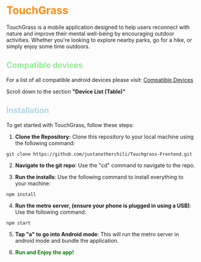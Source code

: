 # <span style="color:darkorange"> TouchGrass </span>

TouchGrass is a mobile application designed to help users reconnect with nature and improve their mental well-being by encouraging outdoor activities. Whether you're looking to explore nearby parks, go for a hike, or simply enjoy some time outdoors.

## <span style="color:lightgreen">Compatible devices</span>
For a list of all compatible android devices please visit:
[Compatible Devices](https://developers.google.com/ar/devices#google_play_devices)

Scroll down to the section **"Device List (Table)"**

## <span style="color:lightblue">Installation</span>

To get started with TouchGrass, follow these steps:

1. **Clone the Repository:** Clone this repository to your local machine using the following command:

`git clone https://github.com/justanotherchili/Touchgrass-Frontend.git`

2. **Navigate to the git repo**: Use the "cd" command to navigate to the repo.

3. **Run the installs**: Use the following command to install everything to your machine:
```
npm install
```

4. **Run the metro server, (ensure your phone is plugged in using a USB)**: Use the following command:
```
npm start
```

5. **Tap "a" to go into Android mode**: This will run the metro server in android mode and bundle the application.

6. <span style="color:green"> **Run and Enjoy the app!** </span>